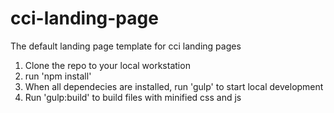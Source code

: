 # cci-landing-page
The default landing page template for cci landing pages

1. Clone the repo to your local workstation
2. run 'npm install'
3. When all dependecies are installed, run 'gulp' to start local development
4. Run 'gulp:build' to build files with minified css and js
